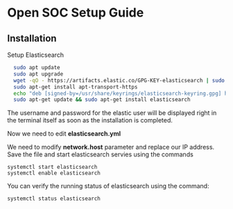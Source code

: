 # Open SOC Setup Guide 

## Installation

Setup Elasticsearch

```bash
  sudo apt update
  sudo apt upgrade
  wget -qO - https://artifacts.elastic.co/GPG-KEY-elasticsearch | sudo gpg --dearmor -o /usr/share/keyrings/elasticsearch-keyring.gpg
  sudo apt-get install apt-transport-https
  echo "deb [signed-by=/usr/share/keyrings/elasticsearch-keyring.gpg] https://artifacts.elastic.co/packages/8.x/apt stable main" | sudo tee /etc/apt/sources.list.d/elastic-8.x.list
  sudo apt-get update && sudo apt-get install elasticsearch
```
The username and password for the elastic user will be displayed right in the terminal itself as soon as the installation is completed. 

Now we need to edit **elasticsearch.yml** 

We need to modify **network.host** parameter and replace our IP address. Save the file and start elasticsearch servies using the commands 

```
systemctl start elasticsearch
systemctl enable elasticsearch
```
You can verify the running status of elasticsearch using the command: 
```
systemctl status elasticsearch
```
